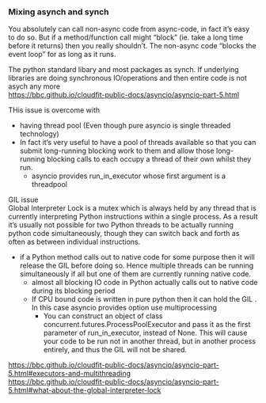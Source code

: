 

### Mixing asynch and synch

You absolutely can call non-async code from async-code, in fact it’s easy to do so. But if a method/function call might “block” (ie. take a long time before it returns) then you really shouldn’t.  The non-async code  “blocks the event loop” for as long as it runs.  

The python standard libary and most packages as synch. If underlying libraries are doing synchronous IO/operations and then entire code is not asych any more  
https://bbc.github.io/cloudfit-public-docs/asyncio/asyncio-part-5.html  

THis issue is overcome with 
- having thread pool (Even though pure asyncio is single threaded technology)
- In fact it’s very useful to have a pool of threads available so that you can submit long-running blocking work to them and allow those long-running blocking calls to each occupy a thread of their own whilst they run.
  - asyncio provides run_in_executor whose first argument is a threadpool

GIL issue  
Global Interpreter Lock is a mutex which is always held by any thread that is currently interpreting Python instructions within a single process. As a result it’s usually not possible for two Python threads to be actually running python code simultaneously, though they can switch back and forth as often as between individual instructions.

- if a Python method calls out to native code for some purpose then it will release the GIL before doing so. Hence multiple threads can be running simultaneously if all but one of them are currently running native code.
  - almost all blocking IO code in Python actually calls out to native code during its blocking period
  - If CPU bound code is written in pure python then it can hold the GIL . In this case asyncio provides option use multiprocessing
    - You can construct an object of class concurrent.futures.ProcessPoolExecutor and pass it as the first parameter of run_in_executor, instead of None. This will cause your code to be run not in another thread, but in another process entirely, and thus the GIL will not be shared.  
  
https://bbc.github.io/cloudfit-public-docs/asyncio/asyncio-part-5.html#executors-and-multithreading  
https://bbc.github.io/cloudfit-public-docs/asyncio/asyncio-part-5.html#what-about-the-global-interpreter-lock  


